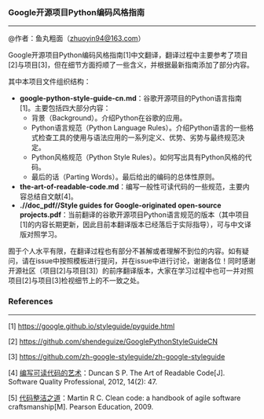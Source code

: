 ### Google开源项目Python编码风格指南
---

@作者：鱼丸粗面（zhuoyin94@163.com）

Google开源项目Python编码风格指南[1]中文翻译，翻译过程中主要参考了项目[2]与项目[3]，但在细节方面捋顺了一些含义，并根据最新指南添加了部分内容。

其中本项目文件组织结构：
- **google-python-style-guide-cn.md**：谷歌开源项目的Python语言指南[1]。主要包括四大部分内容：
  - 背景（Background）。介绍Python在谷歌的应用。
  - Python语言规范（Python Language Rules）。介绍Python语言的一些格式检查工具的使用与语法应用的一系列定义、优势、劣势与最终规范决定。
  - Python风格规范（Python Style Rules）。如何写出具有Python风格的代码。
  - 最后的话（Parting Words）。最后给出的编码的总体性原则。
- **the-art-of-readable-code.md**：编写一般性可读代码的一些规范，主要内容总结自文献[4]。
- **.//doc_pdf//Style guides for Google-originated open-source projects.pdf**：当前翻译的谷歌开源项目Python语言规范的版本（其中项目[1]的内容长期更新，因此目前本翻译版本已经落后于实际指导），可与中文译版对照学习。

囿于个人水平有限，在翻译过程也有部分不甚解或者理解不到位的内容。如有疑问，请在issue中按照模板进行提问，并在issue中进行讨论，谢谢各位！同时感谢开源社区（项目[2]与项目[3]）的前序翻译版本，大家在学习过程中也可一并对照项目[2]与项目[3]检视细节上的不一致之处。

### References
---
[1] https://google.github.io/styleguide/pyguide.html

[2] https://github.com/shendeguize/GooglePythonStyleGuideCN

[3] https://github.com/zh-google-styleguide/zh-google-styleguide

[4] [编写可读代码的艺术](https://book.douban.com/subject/10797189/)：Duncan S P. The Art of Readable Code[J]. Software Quality Professional, 2012, 14(2): 47.

[5] [代码整洁之道](https://book.douban.com/subject/4199741/)：Martin R C. Clean code: a handbook of agile software craftsmanship[M]. Pearson Education, 2009.
